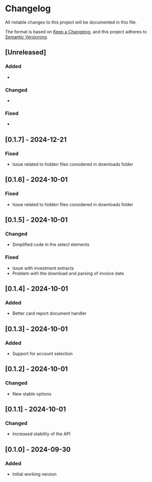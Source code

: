# Changelog

All notable changes to this project will be documented in this file.

The format is based on [Keep a Changelog](https://keepachangelog.com/en/1.0.0/),
and this project adheres to [Semantic Versioning](https://semver.org/spec/v2.0.0.html).

## [Unreleased]

### Added

*

### Changed

*

### Fixed

*

## [0.1.7] - 2024-12-21

### Fixed

* Issue related to hidden files considered in downloads folder

## [0.1.6] - 2024-10-01

### Fixed

* Issue related to hidden files considered in downloads folder

## [0.1.5] - 2024-10-01

### Changed

* Simplified code in the select elements

### Fixed

* Issue with investment extracts
* Problem with the download and parsing of invoice date

## [0.1.4] - 2024-10-01

### Added

* Better card report document handler

## [0.1.3] - 2024-10-01

### Added

* Support for account selection

## [0.1.2] - 2024-10-01

### Changed

* New stable options

## [0.1.1] - 2024-10-01

### Changed

* Increased stability of the API

## [0.1.0] - 2024-09-30

### Added

* Initial working version
